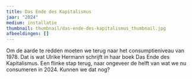 ```yaml
---
title: Das Ende des Kapitalismus
jaar: "2024"
medium: installatie
thumbnail: thumbnail/das-ende-des-kapitalismus_thumbnail.jpg
afbeeldingen: []
---
```

Om de aarde te redden moeten we terug naar het consumptieniveau van 1978. Dat is wat Ulrike Hermann schrijft in haar boek Das Ende des Kapitalismus. Een flinke stap terug, naar ongeveer de helft van wat we nu consumeren in 2024. Kunnen we dat nog?
